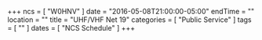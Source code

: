 +++
ncs = [ "W0HNV" ]
date = "2016-05-08T21:00:00-05:00"
endTime = ""
location = ""
title = "UHF/VHF Net 19"
categories = [ "Public Service" ]
tags = [ "" ]
dates = [ "NCS Schedule" ]
+++

